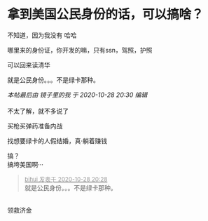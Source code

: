 # 拿到美国公民身份的话，可以搞啥？


不知道，因为我没有 哈哈

哪里来的身份证，你开发的嘛，只有ssn，驾照，护照

可以回来读清华<img src="static/image/smiley/default/lol.gif" smilieid="12" border="0" alt="" /><img src="static/image/smiley/default/lol.gif" smilieid="12" border="0" alt="" /><img src="static/image/smiley/default/lol.gif" smilieid="12" border="0" alt="" /><img src="static/image/smiley/default/lol.gif" smilieid="12" border="0" alt="" />

就是公民身份。。。不是绿卡那种。

<i class="pstatus"> 本帖最后由 镜子里的我 于 2020-10-28 20:30 编辑 </i><br />
<br />
不太了解，就不多说了

买枪买弹药准备内战

找想要绿卡的人假结婚，真·躺着赚钱<img src="static/image/smiley/default/lol.gif" smilieid="12" border="0" alt="" />

搞？<br />
搞垮美国啊···

<div class="quote"><blockquote><font size="2"><a href="https://www.hostloc.com/forum.php?mod=redirect&amp;goto=findpost&amp;pid=9366033&amp;ptid=759545" target="_blank"><font color="#999999">bihui 发表于 2020-10-28 20:28</font></a></font><br />
就是公民身份。。。不是绿卡那种。</blockquote></div><br />
领救济金<img id="aimg_E76M2" onclick="zoom(this, this.src, 0, 0, 0)" class="zoom" src="https://cdn.jsdelivr.net/gh/hishis/forum-master/public/images/patch.gif" onmouseover="img_onmouseoverfunc(this)" onload="thumbImg(this)" border="0" alt="" />
